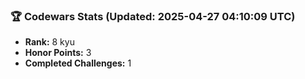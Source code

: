 ### 🏆 Codewars Stats (Updated: 2025-04-27 04:10:09 UTC)

- **Rank:** 8 kyu
- **Honor Points:** 3
- **Completed Challenges:** 1
